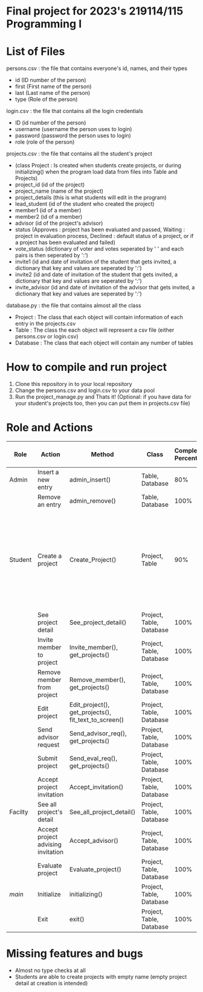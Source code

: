 # Final project for 2023's 219114/115 Programming I

# List of Files
persons.csv : the file that contains everyone's id, names, and their types
- id (ID number of the person)
- first (First name of the person)
- last (Last name of the person)
- type (Role of the person)
  
login.csv : the file that contains all the login credentials
- ID (id number of the person)
- username (username the person uses to login)
- password (password the person uses to login)
- role (role of the person)

projects.csv : the file that contains all the student's project
- (class Project : Is created when students create projects, or during initializing() when the program load data from files into Table and Projects)
- project_id (id of the project)
- project_name (name of the project)
- project_details (this is what students will edit in the program)
- lead_student (id of the student who created the project)
- member1 (id of a member)
- member2 (id of a member)
- advisor (id of the project's advisor)
- status (Approves : project has been evaluated and passed, Waiting : project in evaluation process, Declined : default status of a project, or if a project has been evaluated and failed)
- vote_status (dictionary of voter and votes seperated by ' ' and each pairs is then seperated by ':')
- invite1 (id and date of invitation of the student that gets invited, a dictionary that key and values are seperated by ':')
- invite2 (id and date of invitation of the student that gets invited, a dictionary that key and values are seperated by ':')
- invite_advisor (id and date of invitation of the advisor that gets invited, a dictionary that key and values are seperated by ':')

database.py : the file that contains almost all the class
- Project : The class that each object will contain information of each entry in the projects.csv
- Table : The class the each object will represent a csv file (either persons.csv or login.csv)
- Database : The class that each object will contain any number of tables


# How to compile and run project
1. Clone this repository in to your local repository
2. Change the persons.csv and login.csv to your data pool
3. Run the project_manage.py and Thats it! (Optional: if you have data for your student's projects too, then you can put them in projects.csv file)


  
# Role and Actions

| Role    | Action                     | Method               | Class                    | Completion Percentage | Missing features/ Bugs|
|---------|----------------------------|----------------------|--------------------------|-----------------------|-----------------------|
| Admin   | Insert a new entry         | admin_insert()       | Table, Database          | 80% | No type check for any table|
|         | Remove an entry            | admin_remove()       | Table, Database          | 100% | |
| Student | Create a project           | Create_Project()     | Project, Table           | 90% | You can create projects with blank names, There are no checks for projects with same id |
|         | See project detail         | See_project_detail() | Project, Table, Database | 100% | |
|         | Invite member to project   | Invite_member(), get_projects()  | Project, Table, Database | 100% | |
|         | Remove member from project | Remove_member(), get_projects()      | Project, Table, Database | 100% | |
|         | Edit project               | Edit_project(), get_projects(), fit_text_to_screen()      | Project, Table, Database | 100% | |
|         | Send advisor request       | Send_advisor_req(), get_projects()   | Project, Table, Database | 100% | |
|         | Submit project             | Send_eval_req(), get_projects()      | Project, Table, Database | 100% | |
|         | Accept project invitation  | Accept_invitation()  | Project, Table, Database | 100% | |
| Facilty | See all project's detail           | See_all_project_detail() | Project, Table, Database | 100% | |
|         | Accept project advising invitation | Accept_advisor()         | Project, Table, Database | 100% | |
|         | Evaluate project                   | Evaluate_project()       | Project, Table, Database | 100% | |
| _main_  | Initialize                         | initializing()           | Project, Table, Database | 100% | |
|         | Exit                               | exit()       | Project, Table, Database | 100% | |


# Missing features and bugs
- Almost no type checks at all
- Students are able to create projects with empty name (empty project detail at creation is intended)

